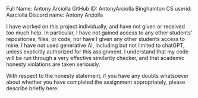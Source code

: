 Full Name: Antony Arciolla
GitHub ID: AntonyArciolla
Binghamton CS userid: Aarciolla
Discord name: Antony Arciolla 

I have worked on this project individually, and have not given or received too much help. In 
particular, I have not gained access to any other students' repositories, files, or code, nor
have I given any other students access to mine. I have not used generative AI, including but
not limited to chatGPT, unless explicitly authorized for this assignment. I understand that
my code will be run through a very effective similarity checker, and that academic honesty violations are taken seriously.

With respect to the honesty statement, if you have any doubts whatsoever 
about whether you have completed the assignment appropriately, 
please describe briefly here:

